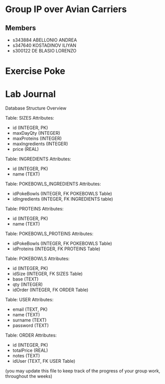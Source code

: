 # Group IP over Avian Carriers

## Members
- s343884 ABELLONIO ANDREA
- s347640 KOSTADINOV ILIYAN
- s300122 DE BLASIO LORENZO

# Exercise Poke

# Lab Journal

Database Structure Overview

Table: SIZES
Attributes:
-   id (INTEGER, PK)
-   maxDayQty (INTEGER)
-   maxProteins (INTEGER)
-   maxIngredients (INTEGER)
-   price (REAL)

Table: INGREDIENTS
Attributes:
-   id (INTEGER, PK)
-   name (TEXT)

Table: POKEBOWLS_INGREDIENTS
Attributes:
-   idPokeBowls (INTEGER, FK POKEBOWLS Table)
-   idIngredients (INTEGER, FK INGREDIENTS table)

Table: PROTEINS
Attributes:
-   id (INTEGER, PK)
-   name (TEXT)

Table: POKEBOWLS_PROTEINS
Attributes:
-   idPokeBowls (INTEGER, FK POKEBOWLS Table)
-   idProteins (INTEGER, FK PROTEINS Table)

Table: POKEBOWLS
Attributes:
-   id (INTEGER, PK)
-   idSize (INTEGER, FK SIZES Table)
-   base (TEXT)
-   qty (INTEGER)
-   idOrder (INTEGER, FK ORDER Table)

Table: USER
Attributes:
-   email (TEXT, PK)
-   name (TEXT)
-   surname (TEXT)
-   password (TEXT)

Table: ORDER
Attributes:
-   id (INTEGER, PK)
-   totalPrice (REAL)
-   notes (TEXT)
-   idUser (TEXT, FK USER Table) 

(you may update this file to keep track of the progress of your group work, throughout the weeks)
